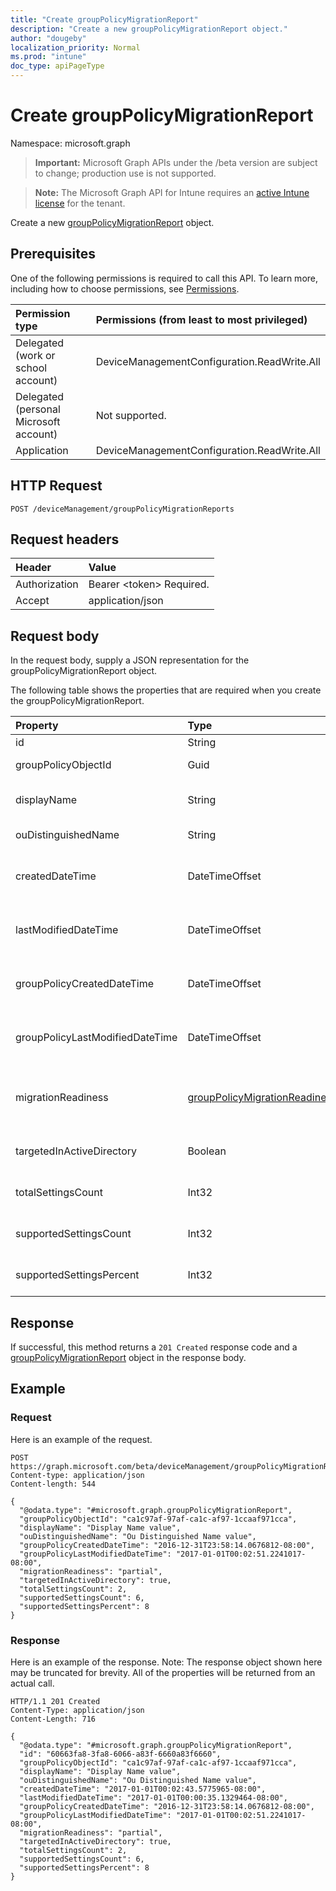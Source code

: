 ```yaml
---
title: "Create groupPolicyMigrationReport"
description: "Create a new groupPolicyMigrationReport object."
author: "dougeby"
localization_priority: Normal
ms.prod: "intune"
doc_type: apiPageType
---
```


# Create groupPolicyMigrationReport

Namespace: microsoft.graph

> **Important:** Microsoft Graph APIs under the /beta version are subject to change; production use is not supported.

> **Note:** The Microsoft Graph API for Intune requires an [active Intune license](https://go.microsoft.com/fwlink/?linkid=839381) for the tenant.

Create a new [groupPolicyMigrationReport](../resources/intune-gpanalyticsservice-grouppolicymigrationreport.md) object.

## Prerequisites
One of the following permissions is required to call this API. To learn more, including how to choose permissions, see [Permissions](/graph/permissions-reference).

|Permission type|Permissions (from least to most privileged)|
|:---|:---|
|Delegated (work or school account)|DeviceManagementConfiguration.ReadWrite.All|
|Delegated (personal Microsoft account)|Not supported.|
|Application|DeviceManagementConfiguration.ReadWrite.All|

## HTTP Request
<!-- {
  "blockType": "ignored"
}
-->
``` http
POST /deviceManagement/groupPolicyMigrationReports
```

## Request headers
|Header|Value|
|:---|:---|
|Authorization|Bearer &lt;token&gt; Required.|
|Accept|application/json|

## Request body
In the request body, supply a JSON representation for the groupPolicyMigrationReport object.

The following table shows the properties that are required when you create the groupPolicyMigrationReport.

|Property|Type|Description|
|:---|:---|:---|
|id|String|Not yet documented|
|groupPolicyObjectId|Guid|The Group Policy Object GUID from GPO Xml content|
|displayName|String|The name of Group Policy Object from the GPO Xml Content|
|ouDistinguishedName|String|The distinguished name of the OU.|
|createdDateTime|DateTimeOffset|The date and time at which the GroupPolicyMigrationReport was created.|
|lastModifiedDateTime|DateTimeOffset|The date and time at which the GroupPolicyMigrationReport was last modified.|
|groupPolicyCreatedDateTime|DateTimeOffset|The date and time at which the GroupPolicyMigrationReport was created.|
|groupPolicyLastModifiedDateTime|DateTimeOffset|The date and time at which the GroupPolicyMigrationReport was last modified.|
|migrationReadiness|[groupPolicyMigrationReadiness](../resources/intune-gpanalyticsservice-grouppolicymigrationreadiness.md)|The Intune coverage for the associated Group Policy Object file. Possible values are: `none`, `partial`, `complete`, `error`, `notApplicable`.|
|targetedInActiveDirectory|Boolean|The Targeted in AD property from GPO Xml Content|
|totalSettingsCount|Int32|The total number of Group Policy Settings from GPO file.|
|supportedSettingsCount|Int32|The number of Group Policy Settings supported by Intune.|
|supportedSettingsPercent|Int32|The Percentage of Group Policy Settings supported by Intune.|



## Response
If successful, this method returns a `201 Created` response code and a [groupPolicyMigrationReport](../resources/intune-gpanalyticsservice-grouppolicymigrationreport.md) object in the response body.

## Example

### Request
Here is an example of the request.
``` http
POST https://graph.microsoft.com/beta/deviceManagement/groupPolicyMigrationReports
Content-type: application/json
Content-length: 544

{
  "@odata.type": "#microsoft.graph.groupPolicyMigrationReport",
  "groupPolicyObjectId": "ca1c97af-97af-ca1c-af97-1ccaaf971cca",
  "displayName": "Display Name value",
  "ouDistinguishedName": "Ou Distinguished Name value",
  "groupPolicyCreatedDateTime": "2016-12-31T23:58:14.0676812-08:00",
  "groupPolicyLastModifiedDateTime": "2017-01-01T00:02:51.2241017-08:00",
  "migrationReadiness": "partial",
  "targetedInActiveDirectory": true,
  "totalSettingsCount": 2,
  "supportedSettingsCount": 6,
  "supportedSettingsPercent": 8
}
```

### Response
Here is an example of the response. Note: The response object shown here may be truncated for brevity. All of the properties will be returned from an actual call.
``` http
HTTP/1.1 201 Created
Content-Type: application/json
Content-Length: 716

{
  "@odata.type": "#microsoft.graph.groupPolicyMigrationReport",
  "id": "60663fa8-3fa8-6066-a83f-6660a83f6660",
  "groupPolicyObjectId": "ca1c97af-97af-ca1c-af97-1ccaaf971cca",
  "displayName": "Display Name value",
  "ouDistinguishedName": "Ou Distinguished Name value",
  "createdDateTime": "2017-01-01T00:02:43.5775965-08:00",
  "lastModifiedDateTime": "2017-01-01T00:00:35.1329464-08:00",
  "groupPolicyCreatedDateTime": "2016-12-31T23:58:14.0676812-08:00",
  "groupPolicyLastModifiedDateTime": "2017-01-01T00:02:51.2241017-08:00",
  "migrationReadiness": "partial",
  "targetedInActiveDirectory": true,
  "totalSettingsCount": 2,
  "supportedSettingsCount": 6,
  "supportedSettingsPercent": 8
}
```






